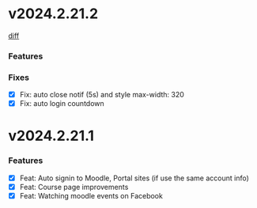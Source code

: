 # v2024.2.21.2

[diff](https://github.com/yuran1811/moodify/compare/v2024.2.21.1...v2024.2.21.2)

### Features

### Fixes

- [x] Fix: auto close notif (5s) and style max-width: 320
- [x] Fix: auto login countdown

# v2024.2.21.1

### Features

- [x] Feat: Auto signin to Moodle, Portal sites (if use the same account info)
- [x] Feat: Course page improvements
- [x] Feat: Watching moodle events on Facebook
